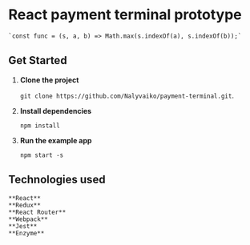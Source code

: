 # React payment terminal prototype

    `const func = (s, a, b) => Math.max(s.indexOf(a), s.indexOf(b));`

## Get Started

1. **Clone the project**

    `git clone https://github.com/Nalyvaiko/payment-terminal.git`.

2. **Install dependencies**

    `npm install`

3. **Run the example app**

    `npm start -s`

## Technologies used

    **React**
    **Redux**
    **React Router**
    **Webpack**
    **Jest**
    **Enzyme**
